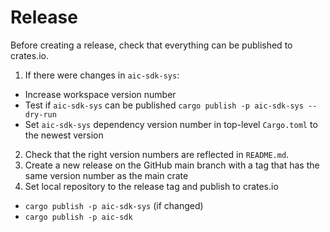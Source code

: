 # Release

Before creating a release, check that everything can be published to crates.io.

1. If there were changes in `aic-sdk-sys`:
  - Increase workspace version number
  - Test if `aic-sdk-sys` can be published `cargo publish -p aic-sdk-sys --dry-run`
  - Set `aic-sdk-sys` dependency version number in top-level `Cargo.toml` to the newest version
2. Check that the right version numbers are reflected in `README.md`.
3. Create a new release on the GitHub main branch with a tag that has the same version number as the main crate
4. Set local repository to the release tag and publish to crates.io
  - `cargo publish -p aic-sdk-sys` (if changed)
  - `cargo publish -p aic-sdk`
